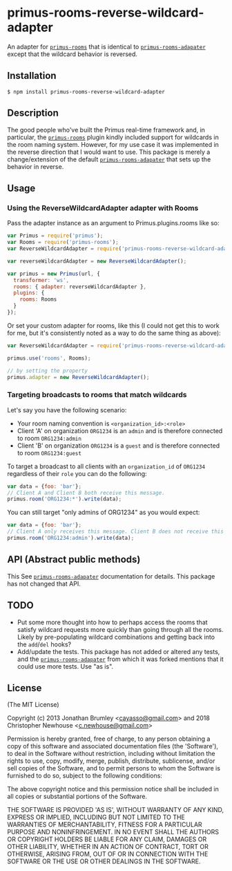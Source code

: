 # primus-rooms-reverse-wildcard-adapter

An adapter for [`primus-rooms`](https://www.npmjs.com/package/primus-rooms) that is identical to [`primus-rooms-adapater`](https://www.npmjs.com/package/primus-rooms-adapter) except that the wildcard behavior is reversed.

## Installation

```
$ npm install primus-rooms-reverse-wildcard-adapter
```


## Description

The good people who've built the Primus real-time framework and, in particular, the [`primus-rooms`](https://www.npmjs.com/package/primus-rooms) plugin kindly included support for wildcards in the room naming system. However, for my use case it was implemented in the reverse direction that I would want to use. This package is merely a change/extension of the default [`primus-rooms-adapater`](https://www.npmjs.com/package/primus-rooms-adapter) that sets up the behavior in reverse.

## Usage

### Using the ReverseWildcardAdapter adapter with Rooms

Pass the adapter instance as an argument to Primus.plugins.rooms like so:

```javascript
var Primus = require('primus');
var Rooms = require('primus-rooms');
var ReverseWildcardAdapter = require('primus-rooms-reverse-wildcard-adapter');

var reverseWildcardAdapter = new ReverseWildcardAdapter();

var primus = new Primus(url, {
  transformer: 'ws',
  rooms: { adapter: reverseWildcardAdapter },
  plugins: {
    rooms: Rooms
  }
});
```

Or set your custom adapter for rooms, like this (I could not get this to work for me, but it's consistently noted as a way to do the same thing as above):

```javascript
var ReverseWildcardAdapter = require('primus-rooms-reverse-wildcard-adapter');

primus.use('rooms', Rooms);

// by setting the property
primus.adapter = new ReverseWildcardAdapter();
```

### Targeting broadcasts to rooms that match wildcards

Let's say you have the following scenario:
  - Your room naming convention is `<organization_id>:<role>`
  - Client 'A' on organization `ORG1234` is an `admin` and is therefore connected to room `ORG1234:admin`
  - Client 'B' on organization `ORG1234` is a `guest` and is therefore connected to room `ORG1234:guest`

To target a broadcast to all clients with an `organization_id` of `ORG1234` regardless of their `role` you can do the following:

```javascript
var data = {foo: 'bar'};
// Client A and Client B both receive this message.
primus.room('ORG1234:*').write(data);
```

You can still target "only admins of ORG1234" as you would expect:

```javascript
var data = {foo: 'bar'};
// Client A only receives this message. Client B does not receive this message.
primus.room('ORG1234:admin').write(data);
```

## API (Abstract public methods)

This See [`primus-rooms-adapater`](https://www.npmjs.com/package/primus-rooms-adapter) documentation for details. This package has not changed that API.

## TODO

  - Put some more thought into how to perhaps access the rooms that satisfy wildcard requests more quickly than going through all the rooms. Likely by pre-populating wildcard combinations and getting back into the `add`/`del` hooks?
  - Add/update the tests. This package has not added or altered any tests, and the [`primus-rooms-adapater`](https://www.npmjs.com/package/primus-rooms-adapter) from which it was forked mentions that it could use more tests. Use "as is".

## License

(The MIT License)

Copyright (c) 2013 Jonathan Brumley &lt;cayasso@gmail.com&gt; and 2018 Christopher Newhouse &lt;c.newhouse@gmail.com&gt;

Permission is hereby granted, free of charge, to any person obtaining
a copy of this software and associated documentation files (the
'Software'), to deal in the Software without restriction, including
without limitation the rights to use, copy, modify, merge, publish,
distribute, sublicense, and/or sell copies of the Software, and to
permit persons to whom the Software is furnished to do so, subject to
the following conditions:

The above copyright notice and this permission notice shall be
included in all copies or substantial portions of the Software.

THE SOFTWARE IS PROVIDED 'AS IS', WITHOUT WARRANTY OF ANY KIND,
EXPRESS OR IMPLIED, INCLUDING BUT NOT LIMITED TO THE WARRANTIES OF
MERCHANTABILITY, FITNESS FOR A PARTICULAR PURPOSE AND NONINFRINGEMENT.
IN NO EVENT SHALL THE AUTHORS OR COPYRIGHT HOLDERS BE LIABLE FOR ANY
CLAIM, DAMAGES OR OTHER LIABILITY, WHETHER IN AN ACTION OF CONTRACT,
TORT OR OTHERWISE, ARISING FROM, OUT OF OR IN CONNECTION WITH THE
SOFTWARE OR THE USE OR OTHER DEALINGS IN THE SOFTWARE.
